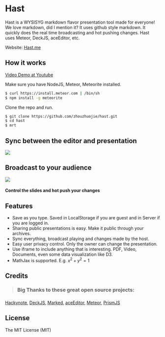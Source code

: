 Hast
=========
Hast is a WYSISYG markdown flavor presentation tool made for everyone! We love markdown, did I mention it? It uses github style markdown. It quickly does the real time broadcasting and hot pushing changes. Hast uses Meteor, DeckJS, aceEditor, etc.

Website: [Hast.me](http://hast.me)

How it works
-------------------

[Video Demo at Youtube](http://www.youtube.com/watch?v=PuqrOCtjVcI)

Make sure you have NodeJS, Meteor, Meteorite installed.
```bash
$ curl https://install.meteor.com | /bin/sh
$ npm install -g meteorite
```

Clone the repo and run.
```bash
$ git clone https://github.com/zhouzhuojie/hast.git
$ cd hast
$ mrt
```

Sync between the editor and presentation
---------------------

![](http://i1336.photobucket.com/albums/o641/00zzj/Hast/Screenshot_062313_121713_AM_zps1001580f.jpg)


Broadcast to your audience
---------------
![](http://i1336.photobucket.com/albums/o641/00zzj/Hast/Screenshot_062313_123238_AM_zps1acb06bb.jpg)

#### Control the slides and hot push your changes

Features
-----------

* Save as you type. Saved in LocalStorage if you are guest and in Server if you are logged in.
* Sharing public presentations is easy. Make it public through your archives.
* Sync everything, broadcast playing and changes made by the host.
* Easy user privacy control. Only the owner can change the presentation.
* Use iframe to include anything that is interesting. PDF, Video, Documents, even some data visualization like D3.
* MathJax is supported. E.g. $x^2+y^2=1$



Credits
------------------

> ### Big Thanks to these great open source projects: 
> ### 
[Hackynote](https://github.com/thiagofelix/hackynote),
[DeckJS](https://github.com/imakewebthings/deck.js),
[Marked](https://github.com/chjj/marked),
[aceEditor](https://github.com/ajaxorg/ace),
[Meteor](http://meteor.com/),
[PrismJS](http://prismjs.com/)


License
------------------
The MIT License (MIT)
